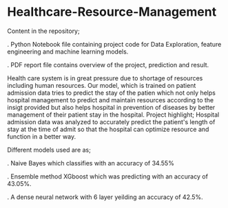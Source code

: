 # Healthcare-Resource-Management
Content in the repository;


. Python Notebook file containing project code for Data Exploration, feature engineering and machine learning models.


. PDF report file contains overview of the project, prediction and result.


Health care system is in great pressure due to shortage of resources including human resources. Our model, which is trained on patient admission data tries to predict the stay of the patien which not only helps hospital management to predict and maintain resources according to the insigt provided but also helps hospital in prevention of diseases by better management of their patient stay in the hospital.
Project highlight;
Hospital admission data was analyzed to accurately predict the patient's length of stay at the time of admit so that the hospital can optimize resource and function in a better way.

Different models used are as;

. Naive Bayes which classifies with an accuracy of 34.55%


. Ensemble method XGboost which was predicting with an accuracy of 43.05%.


. A dense neural network with 6 layer yeilding an accuracy of 42.5%.
